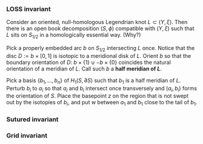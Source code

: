 ### LOSS invariant
Consider an oriented, null-homologous Legendrian knot $L \subset (Y,\xi)$. Then there is an open book decomposition  $(S,\phi)$ compatible with $(Y,\xi)$ such that $L$ sits on $S_{1/2}$ in a homologically essential way. (Why?)

Pick a properly embedded arc $b$ on $S_{1/2}$ intersecting $L$ once. Notice that the disc $D := b \times [0,1]$ is isotopic to a meridional disk of $L$. Orient $b$ so that the boundary orientation of $D$: $b \times \{1\} \cup -b \times \{0\}$ coincides the natural orientation of a meridian of $L$.  Call such $b$ a **half meridian of $L$**.

Pick a basis $\{b_1,...,b_n\}$ of $H_1(S, \partial S)$ such that $b_1$ is a half meridian of $L$. Perturb $b_i$ to $a_i$ so that $a_i$ and $b_i$ intersect once transversely and $(a_i,b_i)$ forms the orientation of $S$. Place the basepoint $z$ on the region that is not swept out by the isotopies of $b_i$, and put $w$ between $a_1$ and $b_1$ close to the tail of $b_1$.


### Sutured invariant

### Grid invariant

<!--stackedit_data:
eyJoaXN0b3J5IjpbMTkyMTMzNjc3NSwxNDQ5NDQ1NzE1LC00OT
I2NTExOTEsMTE5ODgzNzA1NSwyMDIzNDAwODY4LC0yMTI1OTA4
NTEyLDc3Mjg1MzU4NCwxMzY4NDAzNDMyLC0xODgxODM3MTI5LD
E0MzY4NTg3NTQsNzM2OTkyODQ0XX0=
-->